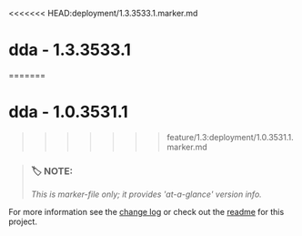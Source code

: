 <<<<<<< HEAD:deployment/1.3.3533.1.marker.md
# dda - 1.3.3533.1
=======
# dda - 1.0.3531.1
>>>>>>> feature/1.3:deployment/1.0.3531.1.marker.md

> ### :label: **NOTE:** 
> *This is marker-file only; it provides 'at-a-glance' version info.* 

For more information see the [change log](/changelog.md) or check out the [readme](/readme.md) for this project.